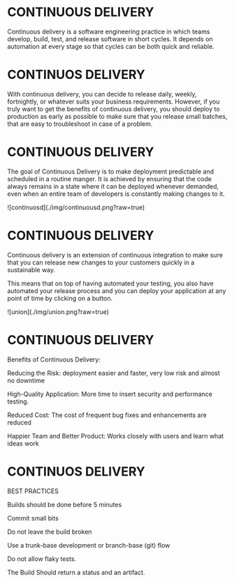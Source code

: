 # CONTINUOUS DELIVERY

<p class="fragment fade-in-then-semi-out">Continuous delivery is a software engineering practice in which teams develop, build, test, and release software in short cycles. It depends on automation at every stage so that cycles can be both quick and reliable.</p>


# CONTINUOS DELIVERY

<p class="fragment fade-in-then-semi-out">With continuous delivery, you can decide to release daily, weekly, fortnightly, or whatever suits your business requirements. However, if you truly want to get the benefits of continuous delivery, you should deploy to production as early as possible to make sure that you release small batches, that are easy to troubleshoot in case of a problem.</p>


# CONTINUOUS DELIVERY 

<p class="fragment fade-in-then-semi-out">The goal of Continuous Delivery is to make deployment predictable and scheduled in a routine manger. It is achieved by ensuring that the code always remains in a state where it can be deployed whenever demanded, even when an entire team of developers is constantly making changes to it. </p>
<p class="fragment fade-in-then-semi-out">![continuosd](./img/continuousd.png?raw=true) <!-- .element height="60%" width="60%" --></p>


# CONTINUOUS DELIVERY

<p class="fragment fade-in-then-semi-out">Continuous delivery is an extension of continuous integration to make sure that you can release new changes to your customers quickly in a sustainable way.</p>
<p class="fragment fade-in-then-semi-out">This means that on top of having automated your testing, you also have automated your release process and you can deploy your application at any point of time by clicking on a button.</p>

<p class="fragment fade-in-then-semi-out">![union](./img/union.png?raw=true) <!-- .element height="60%" width="60%" --></p>


# CONTINUOUS DELIVERY

<p class="fragment fade-in-then-semi-out">Benefits of Continuous Delivery:</p>
<p class="fragment fade-in-then-semi-out">Reducing the Risk: deployment easier and faster, very low risk and almost no downtime</p>
<p class="fragment fade-in-then-semi-out">High-Quality Application: More time to insert security and performance testing.</p>
<p class="fragment fade-in-then-semi-out">Reduced Cost: The cost of frequent bug fixes and enhancements are reduced</p>
<p class="fragment fade-in-then-semi-out">Happier Team and Better Product: Works closely with users and learn what ideas work </p>


# CONTINUOS DELIVERY 
<p class="fragment fade-in-then-semi-out">BEST PRACTICES</p>
<p class="fragment fade-in-then-semi-out">Builds should be done before 5 minutes</P>
<p class="fragment fade-in-then-semi-out">Commit small bits</P>
<p class="fragment fade-in-then-semi-out">Do not leave the build broken</P>
<p class="fragment fade-in-then-semi-out">Use a trunk-base development or branch-base (git) flow</P>
<p class="fragment fade-in-then-semi-out">Do not allow flaky tests. </P>
<p class="fragment fade-in-then-semi-out">The Build Should return a status and an artifact.</P>
